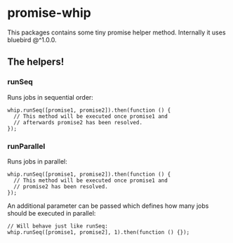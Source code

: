 # promise-whip

This packages contains some tiny promise helper method. Internally it uses
bluebird @^1.0.0.

## The helpers!

### runSeq

Runs jobs in sequential order:

```
whip.runSeq([promise1, promise2]).then(function () {
  // This method will be executed once promise1 and
  // afterwards promise2 has been resolved.
});
```

### runParallel

Runs jobs in parallel:

```
whip.runSeq([promise1, promise2]).then(function () {
  // This method will be executed once promise1 and
  // promise2 has been resolved.
});
```

An additional parameter can be passed which defines how many jobs should
be executed in parallel:

```
// Will behave just like runSeq:
whip.runSeq([promise1, promise2], 1).then(function () {});
```
